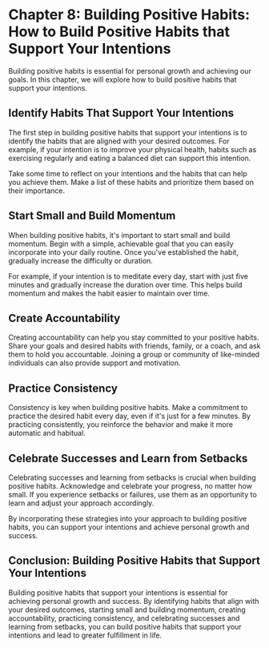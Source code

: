 Chapter 8: Building Positive Habits: How to Build Positive Habits that Support Your Intentions
==============================================================================================

Building positive habits is essential for personal growth and achieving our goals. In this chapter, we will explore how to build positive habits that support your intentions.

Identify Habits That Support Your Intentions
--------------------------------------------

The first step in building positive habits that support your intentions is to identify the habits that are aligned with your desired outcomes. For example, if your intention is to improve your physical health, habits such as exercising regularly and eating a balanced diet can support this intention.

Take some time to reflect on your intentions and the habits that can help you achieve them. Make a list of these habits and prioritize them based on their importance.

Start Small and Build Momentum
------------------------------

When building positive habits, it's important to start small and build momentum. Begin with a simple, achievable goal that you can easily incorporate into your daily routine. Once you've established the habit, gradually increase the difficulty or duration.

For example, if your intention is to meditate every day, start with just five minutes and gradually increase the duration over time. This helps build momentum and makes the habit easier to maintain over time.

Create Accountability
---------------------

Creating accountability can help you stay committed to your positive habits. Share your goals and desired habits with friends, family, or a coach, and ask them to hold you accountable. Joining a group or community of like-minded individuals can also provide support and motivation.

Practice Consistency
--------------------

Consistency is key when building positive habits. Make a commitment to practice the desired habit every day, even if it's just for a few minutes. By practicing consistently, you reinforce the behavior and make it more automatic and habitual.

Celebrate Successes and Learn from Setbacks
-------------------------------------------

Celebrating successes and learning from setbacks is crucial when building positive habits. Acknowledge and celebrate your progress, no matter how small. If you experience setbacks or failures, use them as an opportunity to learn and adjust your approach accordingly.

By incorporating these strategies into your approach to building positive habits, you can support your intentions and achieve personal growth and success.

Conclusion: Building Positive Habits that Support Your Intentions
-----------------------------------------------------------------

Building positive habits that support your intentions is essential for achieving personal growth and success. By identifying habits that align with your desired outcomes, starting small and building momentum, creating accountability, practicing consistency, and celebrating successes and learning from setbacks, you can build positive habits that support your intentions and lead to greater fulfillment in life.

